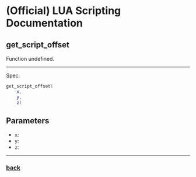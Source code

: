 
# (Official) LUA Scripting Documentation

## get_script_offset

Function undefined.

___

Spec:

```lua
get_script_offset(
	x,
	y,
	z)
```

## Parameters

- `x`: 
- `y`: 
- `z`: 

___

### [back](../other)
